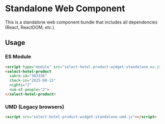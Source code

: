 # Standalone Web Component

This is a standalone web component bundle that includes all dependencies (React, ReactDOM, etc.).

## Usage

### ES Module
```html
<script type="module" src="select-hotel-product-widget-standalone.es.js"></script>
<select-hotel-product 
  sabre-id="383336"
  check-in="2025-08-15"
  nights="2"
  num-of-people="2">
</select-hotel-product>
```

### UMD (Legacy browsers)
```html
<script src="select-hotel-product-widget-standalone.umd.js"></script>
```
